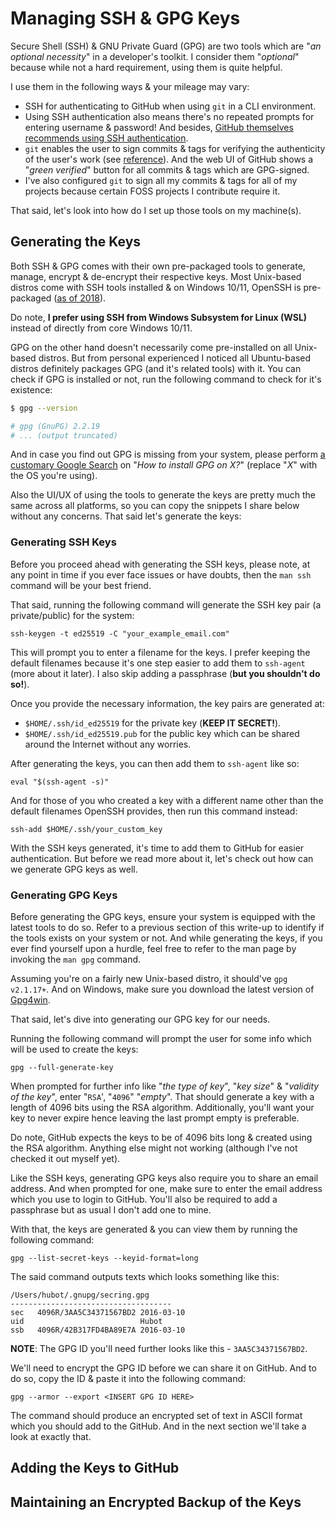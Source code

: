 # Managing SSH & GPG Keys

Secure Shell (SSH) & GNU Private Guard (GPG) are two tools which are "_an
optional necessity_" in a developer's toolkit. I consider them "_optional_"
because while not a hard requirement, using them is quite helpful.

I use them in the following ways & your mileage may vary:

- SSH for authenticating to GitHub when using `git` in a CLI environment.
- Using SSH authentication also means there's no repeated prompts for entering
  username & password! And besides,
  [GitHub themselves recommends using SSH authentication](https://docs.github.com/en/authentication/keeping-your-account-and-data-secure/about-authentication-to-github#authenticating-with-the-command-line).
- `git` enables the user to sign commits & tags for verifying the authenticity
  of the user's work (see
  [reference](https://git-scm.com/book/en/v2/Git-Tools-Signing-Your-Work)). And
  the web UI of GitHub shows a "_green verified_" button for all commits & tags
  which are GPG-signed.
- I've also configured `git` to sign all my commits & tags for all of my
  projects because certain FOSS projects I contribute require it.

That said, let's look into how do I set up those tools on my machine(s).

## Generating the Keys

Both SSH & GPG comes with their own pre-packaged tools to generate, manage,
encrypt & de-encrypt their respective keys. Most Unix-based distros come with
SSH tools installed & on Windows 10/11, OpenSSH is pre-packaged
([as of 2018](https://docs.microsoft.com/en-us/windows-server/administration/openssh/openssh_overview)).

Do note, **I prefer using SSH from Windows Subsystem for Linux (WSL)** instead
of directly from core Windows 10/11.

GPG on the other hand doesn't necessarily come pre-installed on all Unix-based
distros. But from personal experienced I noticed all Ubuntu-based distros
definitely packages GPG (and it's related tools) with it. You can check if GPG
is installed or not, run the following command to check for it's existence:

```bash
$ gpg --version

# gpg (GnuPG) 2.2.19
# ... (output truncated)
```

And in case you find out GPG is missing from your system, please perform
[a customary Google Search](https://bfy.tw/SdWg) on "_How to install GPG on X?_"
(replace "_X_" with the OS you're using).

Also the UI/UX of using the tools to generate the keys are pretty much the same
across all platforms, so you can copy the snippets I share below without any
concerns. That said let's generate the keys:

### Generating SSH Keys

Before you proceed ahead with generating the SSH keys, please note, at any point
in time if you ever face issues or have doubts, then the `man ssh` command will
be your best friend.

That said, running the following command will generate the SSH key pair (a
private/public) for the system:

```shell
ssh-keygen -t ed25519 -C "your_example_email.com"
```

This will prompt you to enter a filename for the keys. I prefer keeping the
default filenames because it's one step easier to add them to `ssh-agent` (more
about it later). I also skip adding a passphrase (**but you shouldn't do so!**).

Once you provide the necessary information, the key pairs are generated at:

- `$HOME/.ssh/id_ed25519` for the private key (**KEEP IT SECRET!**).
- `$HOME/.ssh/id_ed25519.pub` for the public key which can be shared around the
  Internet without any worries.

After generating the keys, you can then add them to `ssh-agent` like so:

```shell
eval "$(ssh-agent -s)"
```

And for those of you who created a key with a different name other than the
default filenames OpenSSH provides, then run this command instead:

```shell
ssh-add $HOME/.ssh/your_custom_key
```

With the SSH keys generated, it's time to add them to GitHub for easier
authentication. But before we read more about it, let's check out how can we
generate GPG keys as well.

### Generating GPG Keys

Before generating the GPG keys, ensure your system is equipped with the latest
tools to do so. Refer to a previous section of this write-up to identify if the
tools exists on your system or not. And while generating the keys, if you ever
find yourself upon a hurdle, feel free to refer to the man page by invoking the
`man gpg` command.

Assuming you're on a fairly new Unix-based distro, it should've `gpg v2.1.17+`.
And on Windows, make sure you download the latest version of
[Gpg4win](https://www.gpg4win.org/).

That said, let's dive into generating our GPG key for our needs.

Running the following command will prompt the user for some info which will be
used to create the keys:

```shell
gpg --full-generate-key
```

When prompted for further info like "_the type of key_", "_key size_" &
"_validity of the key_", enter "`RSA`', "`4096`" "_empty_". That should generate
a key with a length of 4096 bits using the RSA algorithm. Additionally, you'll
want your key to never expire hence leaving the last prompt empty is preferable.

Do note, GitHub expects the keys to be of 4096 bits long & created using the RSA
algorithm. Anything else might not working (although I've not checked it out
myself yet).

Like the SSH keys, generating GPG keys also require you to share an email
address. And when prompted for one, make sure to enter the email address which
you use to login to GitHub. You'll also be required to add a passphrase but as
usual I don't add one to mine.

With that, the keys are generated & you can view them by running the following
command:

```shell
gpg --list-secret-keys --keyid-format=long
```

The said command outputs texts which looks something like this:

```shell
/Users/hubot/.gnupg/secring.gpg
------------------------------------
sec   4096R/3AA5C34371567BD2 2016-03-10
uid                          Hubot
ssb   4096R/42B317FD4BA89E7A 2016-03-10
```

**NOTE**: The GPG ID you'll need further looks like this - `3AA5C34371567BD2`.

We'll need to encrypt the GPG ID before we can share it on GitHub. And to do so,
copy the ID & paste it into the following command:

```shell
gpg --armor --export <INSERT GPG ID HERE>
```

The command should produce an encrypted set of text in ASCII format which you
should add to the GitHub. And in the next section we'll take a look at exactly
that.

## Adding the Keys to GitHub

## Maintaining an Encrypted Backup of the Keys
